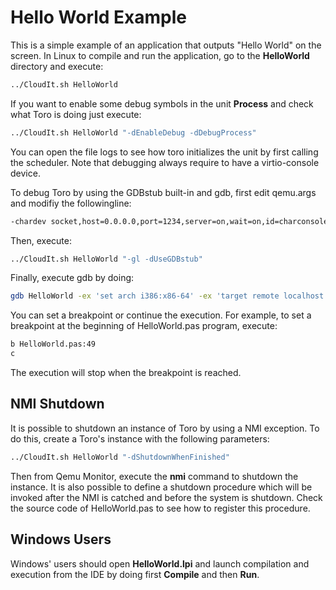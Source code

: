 # Hello World Example
This is a simple example of an application that outputs "Hello World" on the screen. In Linux to compile and run the application, go to the **HelloWorld** directory and execute:
```bash
../CloudIt.sh HelloWorld
```
If you want to enable some debug symbols in the unit **Process** and check what Toro is doing just execute:
```bash
../CloudIt.sh HelloWorld "-dEnableDebug -dDebugProcess"
```
You can open the file logs to see how toro initializes the unit by first calling the scheduler. Note that debugging always require to have a virtio-console device.

To debug Toro by using the GDBstub built-in and gdb, first edit qemu.args and modifiy the followingline:
```bash
-chardev socket,host=0.0.0.0,port=1234,server=on,wait=on,id=charconsole0
```
Then, execute:
```bash 
../CloudIt.sh HelloWorld "-gl -dUseGDBstub"
```
Finally, execute gdb by doing:
```bash
gdb HelloWorld -ex 'set arch i386:x86-64' -ex 'target remote localhost:1234'
```
You can set a breakpoint or continue the execution. For example, to set a breakpoint at the beginning of HelloWorld.pas program, execute:
```bash
b HelloWorld.pas:49
c
```
The execution will stop when the breakpoint is reached.
## NMI Shutdown
It is possible to shutdown an instance of Toro by using a NMI exception. To do this, create a Toro's instance with the following parameters:

```bash
../CloudIt.sh HelloWorld "-dShutdownWhenFinished"
```
Then from Qemu Monitor, execute the **nmi** command to shutdown the instance. It is also possible to define a shutdown procedure which will be invoked after the NMI is catched and before the system is shutdown. Check the source code of HelloWorld.pas to see how to register this procedure.   
## Windows Users
Windows' users should open **HelloWorld.lpi** and launch compilation and execution from the IDE by doing first **Compile** and then **Run**.
